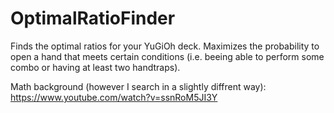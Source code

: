 # OptimalRatioFinder

Finds the optimal ratios for your YuGiOh deck. Maximizes the probability to open a hand that meets certain conditions (i.e. beeing able to perform some combo or having at least two handtraps).

Math background (however I search in a slightly diffrent way):
https://www.youtube.com/watch?v=ssnRoM5JI3Y
